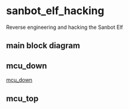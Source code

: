 # sanbot_elf_hacking
Reverse engineering and hacking the Sanbot Elf

## main block diagram



## mcu_down
[mcu_down](./mcu_down/README.md)



## mcu_top
